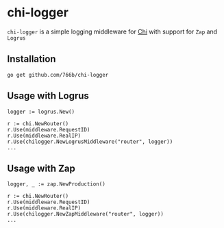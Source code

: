chi-logger
===
`chi-logger` is a simple logging middleware for [Chi](https://github.com/go-chi/chi) with support for `Zap` and `Logrus`

Installation
---

    go get github.com/766b/chi-logger

Usage with Logrus
---

    logger := logrus.New()
    
    r := chi.NewRouter()
    r.Use(middleware.RequestID)
    r.Use(middleware.RealIP)
    r.Use(chilogger.NewLogrusMiddleware("router", logger))
    ...

Usage with Zap
---

    logger, _ := zap.NewProduction()

    r := chi.NewRouter()
    r.Use(middleware.RequestID)
    r.Use(middleware.RealIP)
    r.Use(chilogger.NewZapMiddleware("router", logger))
    ...
